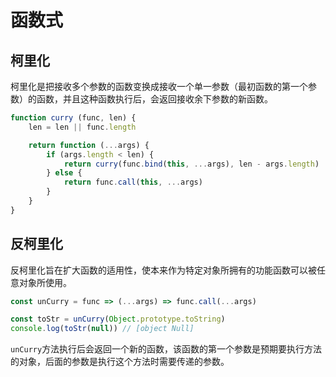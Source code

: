 # 函数式

## 柯里化

柯里化是把接收多个参数的函数变换成接收一个单一参数（最初函数的第一个参数）的函数，并且这种函数执行后，会返回接收余下参数的新函数。

```js
function curry (func, len) {
    len = len || func.length

    return function (...args) {
        if (args.length < len) {
            return curry(func.bind(this, ...args), len - args.length)
        } else {
            return func.call(this, ...args)
        }
    }
}
```

## 反柯里化

反柯里化旨在扩大函数的适用性，使本来作为特定对象所拥有的功能函数可以被任意对象所使用。

```js
const unCurry = func => (...args) => func.call(...args)

const toStr = unCurry(Object.prototype.toString)
console.log(toStr(null)) // [object Null]
```

`unCurry`方法执行后会返回一个新的函数，该函数的第一个参数是预期要执行方法的对象，后面的参数是执行这个方法时需要传递的参数。

